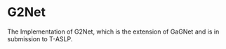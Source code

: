 # G2Net
The Implementation of G2Net, which is the extension of GaGNet and is in submission to T-ASLP.
